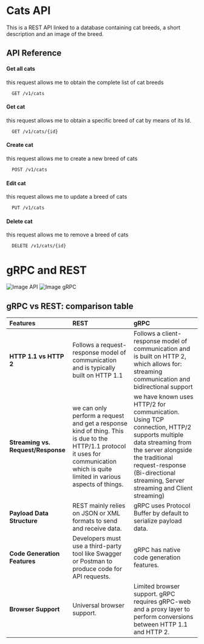 ﻿
# Cats API

This is a REST API linked to a database containing cat breeds, a short description and an image of the breed.

## API Reference
#### Get all cats

this request allows me to obtain the complete list of cat breeds

```http
  GET /v1/cats
```
#### Get cat

this request allows me to obtain a specific breed of cat by means of its Id.

```http
  GET /v1/cats/{id}
```
#### Create cat

this request allows me to create a new breed of cats

```http
  POST /v1/cats
```

#### Edit cat

this request allows me to update a breed of cats

```http
  PUT /v1/cats
```
#### Delete cat

this request allows me to remove a breed of cats

```http
  DELETE /v1/cats/{id}
```

# gRPC and REST

![Image API](https://www.imaginarycloud.com/blog/content/images/2021/06/API.png)
![Image gRPC](https://www.imaginarycloud.com/blog/content/images/2021/06/Streaming_gRPCvsREST.png)

## gRPC vs REST: comparison table

|Features| REST | gRPC     |
|:-------  | :-------- | :------- |
| **HTTP 1.1 vs HTTP 2**| Follows a request-response model of communication and is typically built on HTTP 1.1 | Follows a client-response model of communication and is built on HTTP 2, which allows for: streaming communication and bidirectional support |
|**Streaming vs. Request/Response**|we can only perform a request and get a response kind of thing. This is due to the HTTP/1.1 protocol it uses for communication which is quite limited in various aspects of things.|we have known uses HTTP/2 for communication. Using TCP connection, HTTP/2 supports multiple data streaming from the server alongside the traditional request-response (Bi-directional streaming, Server streaming and Client streaming)|
|**Payload Data Structure**|REST mainly relies on JSON or XML formats to send and receive data.|gRPC uses Protocol Buffer by default to serialize payload data.|
|**Code Generation Features**|Developers must use a third-party tool like Swagger or Postman to produce code for API requests.|gRPC has native code generation features.|
|**Browser Support**|Universal browser support.|Limited browser support. gRPC requires gRPC-web and a proxy layer to perform conversions between HTTP 1.1 and HTTP 2.|




